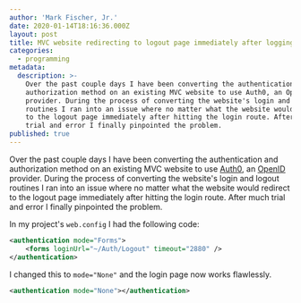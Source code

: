 ```yaml
---
author: 'Mark Fischer, Jr.'
date: 2020-01-14T18:16:36.000Z
layout: post
title: MVC website redirecting to logout page immediately after logging in
categories:
  - programming
metadata:
  description: >-
    Over the past couple days I have been converting the authentication and
    authorization method on an existing MVC website to use Auth0, an OpenID
    provider. During the process of converting the website's login and logout
    routines I ran into an issue where no matter what the website would redirect
    to the logout page immediately after hitting the login route. After much
    trial and error I finally pinpointed the problem.
published: true
---
```


Over the past couple days I have been converting the authentication and authorization method on an existing MVC website to use [Auth0](https://auth0.com/), an [OpenID](https://openid.net/) provider. During the process of converting the website's login and logout routines I ran into an issue where no matter what the website would redirect to the logout page immediately after hitting the login route. After much trial and error I finally pinpointed the problem.

In my project's `web.config` I had the following code:

```xml
<authentication mode="Forms">
	<forms loginUrl="~/Auth/Logout" timeout="2880" />
</authentication>
```

I changed this to `mode="None"` and the login page now works flawlessly.

```xml
<authentication mode="None"></authentication>
```
